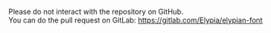 Please do not interact with the repository on GitHub.  
You can do the pull request on GitLab: https://gitlab.com/Elypia/elypian-font
